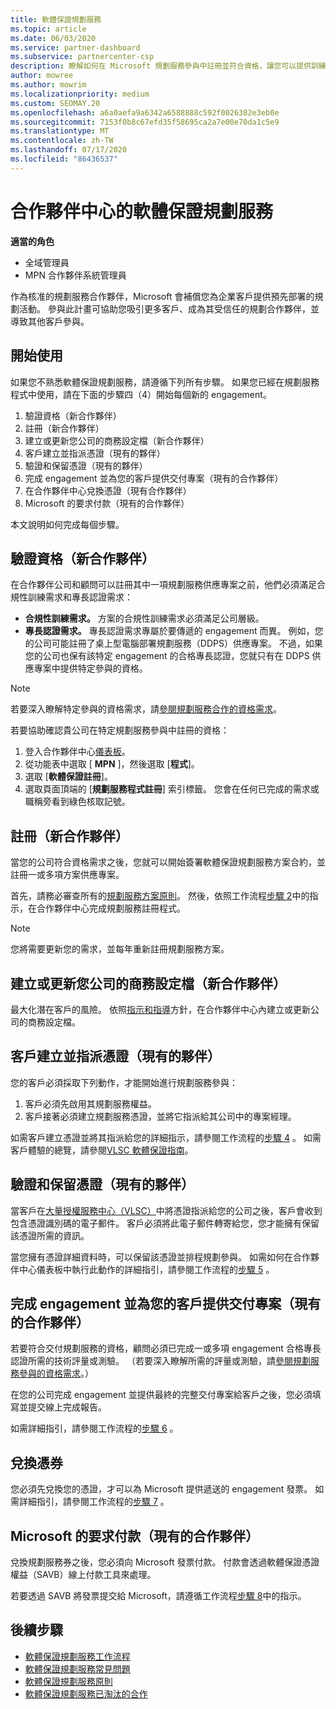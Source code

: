```yaml
---
title: 軟體保證規劃服務
ms.topic: article
ms.date: 06/03/2020
ms.service: partner-dashboard
ms.subservice: partnercenter-csp
description: 瞭解如何在 Microsoft 規劃服務參與中註冊並符合資格，讓您可以提供訓練和其他服務給具有軟體保證的客戶。
author: mowree
ms.author: mowrim
ms.localizationpriority: medium
ms.custom: SEOMAY.20
ms.openlocfilehash: a6a0aefa9a6342a6588888c592f0026382e3eb0e
ms.sourcegitcommit: 7153f0b8c67efd35f58695ca2a7e00e70da1c5e9
ms.translationtype: MT
ms.contentlocale: zh-TW
ms.lasthandoff: 07/17/2020
ms.locfileid: "86436537"
---
```

# <a name="software-assurance-planning-services-in-partner-center"></a>合作夥伴中心的軟體保證規劃服務

**適當的角色**

- 全域管理員
- MPN 合作夥伴系統管理員

作為核准的規劃服務合作夥伴，Microsoft 會補償您為企業客戶提供預先部署的規劃活動。 參與此計畫可協助您吸引更多客戶、成為其受信任的規劃合作夥伴，並導致其他客戶參與。

## <a name="get-started"></a>開始使用

如果您不熟悉軟體保證規劃服務，請遵循下列所有步驟。 如果您已經在規劃服務程式中使用，請在下面的步驟四（4）開始每個新的 engagement。

1. 驗證資格（新合作夥伴）
2. 註冊（新合作夥伴）
3. 建立或更新您公司的商務設定檔（新合作夥伴）
4. 客戶建立並指派憑證（現有的夥伴）
5. 驗證和保留憑證（現有的夥伴）
6. 完成 engagement 並為您的客戶提供交付專案（現有的合作夥伴）
7. 在合作夥伴中心兌換憑證（現有合作夥伴）
8. Microsoft 的要求付款（現有的合作夥伴）

本文說明如何完成每個步驟。

## <a name="verify-eligibility-new-partners"></a>驗證資格（新合作夥伴）

在合作夥伴公司和顧問可以註冊其中一項規劃服務供應專案之前，他們必須滿足合規性訓練需求和專長認證需求：

- **合規性訓練需求。** 方案的合規性訓練需求必須滿足公司層級。
- **專長認證需求。** 專長認證需求專屬於要傳遞的 engagement 而異。 例如，您的公司可能註冊了桌上型電腦部署規劃服務（DDPS）供應專案。 不過，如果您的公司也保有該特定 engagement 的合格專長認證，您就只有在 DDPS 供應專案中提供特定參與的資格。

>[!NOTE]
> 若要深入瞭解特定參與的資格需求，請[參閱規劃服務合作的資格需求](software-assurance-dps-requirements.md)。

若要協助確認貴公司在特定規劃服務參與中註冊的資格：

1. 登入合作夥伴中心[儀表板](https://partner.microsoft.com/dashboard/home)。
2. 從功能表中選取 [ **MPN** ]，然後選取 [**程式**]。
3. 選取 [**軟體保證註冊**]。
4. 選取頁面頂端的 [**規劃服務程式註冊**] 索引標籤。 您會在任何已完成的需求或職稱旁看到綠色核取記號。

## <a name="enroll-new-partners"></a>註冊（新合作夥伴）

當您的公司符合資格需求之後，您就可以開始簽署軟體保證規劃服務方案合約，並註冊一或多項方案供應專案。

首先，請務必審查所有的[規劃服務方案原則](https://go.microsoft.com/fwlink/?linkid=2115984)。 然後，依照工作流程[步驟 2](https://go.microsoft.com/fwlink/?linkid=2115983)中的指示，在合作夥伴中心完成規劃服務註冊程式。

>[!NOTE]
> 您將需要更新您的需求，並每年重新註冊規劃服務方案。

## <a name="create-or-update-your-companys-business-profile-new-partners"></a>建立或更新您公司的商務設定檔（新合作夥伴）

最大化潛在客戶的風險。 依照[指示和指導](https://docs.microsoft.com/partner-center/create-a-marketing-profile)方針，在合作夥伴中心內建立或更新公司的商務設定檔。

## <a name="customer-creates-and-assigns-voucher-existing-partners"></a>客戶建立並指派憑證（現有的夥伴）

您的客戶必須採取下列動作，才能開始進行規劃服務參與：

1. 客戶必須先啟用其規劃服務權益。
2. 客戶接著必須建立規劃服務憑證，並將它指派給其公司中的專案經理。

如需客戶建立憑證並將其指派給您的詳細指示，請參閱工作流程的[步驟 4](https://go.microsoft.com/fwlink/?linkid=2115983) 。 如需客戶體驗的總覽，請參閱[VLSC 軟體保證指南](https://download.microsoft.com/download/A/7/D/A7D04694-1B1E-4B18-918F-0EDCD43BA2E5/VLSC-Software-Assurance-Guide_en-US.pdf)。

## <a name="validate-and-reserve-voucher-existing-partners"></a>驗證和保留憑證（現有的夥伴）

當客戶在[大量授權服務中心（VLSC）](https://www.microsoft.com/Licensing/servicecenter/default.aspx)中將憑證指派給您的公司之後，客戶會收到包含憑證識別碼的電子郵件。 客戶必須將此電子郵件轉寄給您，您才能擁有保留該憑證所需的資訊。

當您擁有憑證詳細資料時，可以保留該憑證並排程規劃參與。 如需如何在合作夥伴中心儀表板中執行此動作的詳細指引，請參閱工作流程的[步驟 5](https://go.microsoft.com/fwlink/?linkid=2115983) 。

## <a name="complete-engagement-and-provide-deliverables-to-your-customer-existing-partners"></a>完成 engagement 並為您的客戶提供交付專案（現有的合作夥伴）

若要符合交付規劃服務的資格，顧問必須已完成一或多項 engagement 合格專長認證所需的技術評量或測驗。 （若要深入瞭解所需的評量或測驗，請[參閱規劃服務參與的資格需求](software-assurance-dps-requirements.md)。）

在您的公司完成 engagement 並提供最終的完整交付專案給客戶之後，您必須填寫並提交線上完成報告。

如需詳細指引，請參閱工作流程的[步驟 6](https://go.microsoft.com/fwlink/?linkid=2115983) 。

## <a name="redeem-voucher"></a>兌換憑券

您必須先兌換您的憑證，才可以為 Microsoft 提供遞送的 engagement 發票。 如需詳細指引，請參閱工作流程的[步驟 7](https://go.microsoft.com/fwlink/?linkid=2115983) 。

## <a name="request-payment-from-microsoft-existing-partners"></a>Microsoft 的要求付款（現有的合作夥伴）

兌換規劃服務券之後，您必須向 Microsoft 發票付款。 付款會透過軟體保證憑證權益（SAVB）線上付款工具來處理。

若要透過 SAVB 將發票提交給 Microsoft，請遵循工作流程[步驟 8](https://go.microsoft.com/fwlink/?linkid=2115983)中的指示。

## <a name="next-steps"></a>後續步驟

- [軟體保證規劃服務工作流程](https://go.microsoft.com/fwlink/?linkid=2115983)
- [軟體保證規劃服務常見問題](https://go.microsoft.com/fwlink/?linkid=2116077)
- [軟體保證規劃服務原則](https://go.microsoft.com/fwlink/?linkid=2115984)
- [軟體保證規劃服務已淘汰的合作](https://query.prod.cms.rt.microsoft.com/cms/api/am/binary/RE4sln9)
